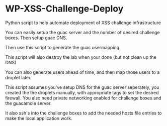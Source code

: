 # WP-XSS-Challenge-Deploy
Python script to help automate deployment of XSS challenge infrastructure

You can easily setup the guac server and the number of desired challenge boxes. Then setup guac DNS.

Then use this script to generate the guac usermapping. 

This script will also destroy the lab when your done (but not clean up the DNS)

You can also generate users ahead of time, and then map those users to a droplet later.

This script assumes you've setup DNS for the guac server seperately, you created the 
the droplets manually, with appropriate tags to set the desired firewall. 
You also need private networking enabled for challenge boxes and the guacamole server. 

It also ssh's into the challenge boxes to add the needed hosts file entries to make the
local application work. 
